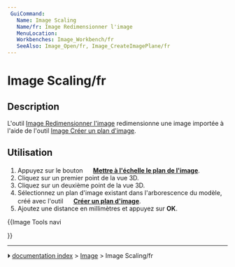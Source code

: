 ```yaml
---
 GuiCommand:
   Name: Image Scaling
   Name/fr: Image Redimensionner l'image
   MenuLocation: 
   Workbenches: Image_Workbench/fr
   SeeAlso: Image_Open/fr, Image_CreateImagePlane/fr
---
```


# Image Scaling/fr

## Description

L\'outil [Image Redimensionner l\'image](Image_Scaling/fr.md) redimensionne une image importée à l\'aide de l\'outil [Image Créer un plan d\'image](Image_CreateImagePlane/fr.md).

## Utilisation

1.  Appuyez sur le bouton **<img src="images/Image_Scaling.svg" width=16px> [Mettre à l'échelle le plan de l'image](Image_Scaling/fr.md)**.
2.  Cliquez sur un premier point de la vue 3D.
3.  Cliquez sur un deuxième point de la vue 3D.
4.  Sélectionnez un plan d\'image existant dans l\'arborescence du modèle, créé avec l\'outil **<img src="images/Image_CreateImagePlane.svg" width=16px> [Créer un plan d'image](Image_CreateImagePlane/fr.md)**.
5.  Ajoutez une distance en millimètres et appuyez sur **OK**.





{{Image Tools navi

}}



---
⏵ [documentation index](../README.md) > [Image](Category_Image.md) > Image Scaling/fr
